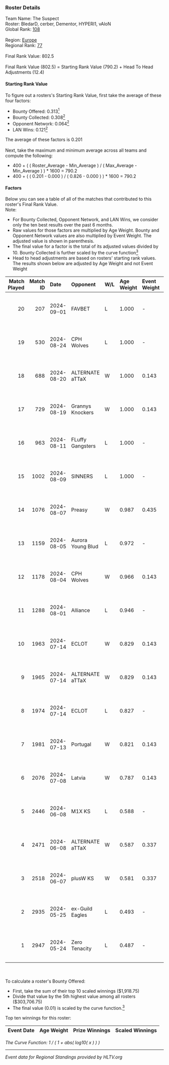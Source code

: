 ### Roster Details<br />
Team Name: The Suspect<br />
Roster: BledarD, cerber, Dementor, HYPERI1, vAloN<br />
Global Rank: [108](../standings_global.md)<br />
<br />
Region: [Europe]( ../standings_europe.md)<br />
Regional Rank: [77]( ../standings_europe.md)<br />
<br />
Final Rank Value:  802.5<br />
<br />
Final Rank Value (802.5) = Starting Rank Value (790.2) + Head To Head Adjustments (12.4)<br />

#### Starting Rank Value<br />
To figure out a rosters's Starting Rank Value, first take the average of these four factors:<br />
- Bounty Offered: 0.313[<sup>1</sup>](#table2)
- Bounty Collected: 0.308[<sup>2</sup>](#table1)
- Opponent Network: 0.064[<sup>2</sup>](#table1)
- LAN Wins: 0.121[<sup>2</sup>](#table1)

The average of these factors is 0.201<br />
<br />
Next, take the maximum and minimum average across all teams and compute the following:<br />
- 400 + ( ( Roster_Average - Min_Average ) / ( Max_Average - Min_Average ) ) * 1600 = 790.2
- 400 + ( ( 0.201 - 0.000 ) / ( 0.826 - 0.000 ) ) * 1600 = 790.2


#### Factors<br />
Below you can see a table of all of the matches that contributed to this roster's Final Rank Value.<br />
Note:<br />

- For Bounty Collected, Opponent Network, and LAN Wins, we consider only the ten best results over the past 6 months.
- Raw values for those factors are multiplied by Age Weight. Bounty and Opponent Network values are also multiplied by Event Weight. The adjusted value is shown in parenthesis.
- The final value for a factor is the total of its adjusted values divided by 10. Bounty Collected is further scaled by the curve function[<sup>3</sup>](#curveFunction)
- Head to head adjustments are based on rosters' starting rank values. The results shown below are adjusted by Age Weight and not Event Weight
<span id="table1"></span><br />


| Match Played | Match ID | Date       | Opponent          | W/L | Age Weight | Event Weight | Bounty Collected | Opponent Network | LAN Wins  | H2H Adj. | Roster                                    |
| -: | -: | :- | :- | :- | :- | :- | :- | :- | :- | -: | :- |
|           20 |      207 | 2024-09-01 | FAVBET            | L   | 1.000      | -            | -                | -                | -         |   -14.31 | BledarD, cerber, Dementor, HYPERI1, vAloN |
|           19 |      530 | 2024-08-24 | CPH Wolves        | L   | 1.000      | -            | -                | -                | -         |   -16.46 | BledarD, Caleyy, Dementor, HYPERI1, vAloN |
|           18 |      688 | 2024-08-20 | ALTERNATE aTTaX   | W   | 1.000      | 0.143        | 0.102 (0.015)    | 0.837 (0.120)    | 0 (0.000) |    16.13 | BledarD, Caleyy, Dementor, HYPERI1, vAloN |
|           17 |      729 | 2024-08-19 | Grannys Knockers  | W   | 1.000      | 0.143        | 0.003 (0.000)    | 0.131 (0.019)    | 0 (0.000) |    11.53 | BledarD, Caleyy, Dementor, HYPERI1, vAloN |
|           16 |      963 | 2024-08-11 | FLuffy Gangsters  | L   | 1.000      | -            | -                | -                | -         |   -22.19 | BledarD, Caleyy, Dementor, HYPERI1, vAloN |
|           15 |     1002 | 2024-08-09 | SINNERS           | L   | 1.000      | -            | -                | -                | -         |    -8.68 | BledarD, Caleyy, Dementor, HYPERI1, vAloN |
|           14 |     1076 | 2024-08-07 | Preasy            | W   | 0.987      | 0.435        | 0.007 (0.003)    | 0.162 (0.070)    | 0 (0.000) |    10.92 | BledarD, Caleyy, Dementor, HYPERI1, vAloN |
|           13 |     1159 | 2024-08-05 | Aurora Young Blud | L   | 0.972      | -            | -                | -                | -         |    -9.63 | BledarD, Caleyy, Dementor, HYPERI1, vAloN |
|           12 |     1178 | 2024-08-04 | CPH Wolves        | W   | 0.966      | 0.143        | 0.003 (0.000)    | 0.510 (0.070)    | 0 (0.000) |    14.53 | BledarD, Caleyy, Dementor, HYPERI1, vAloN |
|           11 |     1288 | 2024-08-01 | Alliance          | L   | 0.946      | -            | -                | -                | -         |   -15.02 | BledarD, Caleyy, Dementor, HYPERI1, vAloN |
|           10 |     1963 | 2024-07-14 | ECLOT             | W   | 0.829      | 0.143        | 0.047 (0.006)    | 0.698 (0.083)    | 0 (0.000) |    20.34 | BledarD, Caleyy, deb0, Dementor, HYPERI1  |
|            9 |     1965 | 2024-07-14 | ALTERNATE aTTaX   | W   | 0.829      | 0.143        | 0.102 (0.012)    | 0.837 (0.099)    | 0 (0.000) |    17.71 | BledarD, Caleyy, deb0, Dementor, HYPERI1  |
|            8 |     1974 | 2024-07-14 | ECLOT             | L   | 0.827      | -            | -                | -                | -         |    -5.08 | BledarD, Caleyy, deb0, Dementor, HYPERI1  |
|            7 |     1981 | 2024-07-13 | Portugal          | W   | 0.821      | 0.143        | 0.001 (0.000)    | 0.068 (0.008)    | 0 (0.000) |     6.63 | BledarD, Caleyy, deb0, Dementor, HYPERI1  |
|            6 |     2076 | 2024-07-08 | Latvia            | W   | 0.787      | 0.143        | 0.004 (0.000)    | 0.096 (0.011)    | 0 (0.000) |    11.21 | BledarD, Caleyy, deb0, Dementor, HYPERI1  |
|            5 |     2446 | 2024-06-08 | M1X KS            | L   | 0.588      | -            | -                | -                | -         |    -9.79 | BledarD, Caleyy, Dementor, HYPERI1, vAloN |
|            4 |     2471 | 2024-06-08 | ALTERNATE aTTaX   | W   | 0.587      | 0.337        | 0.102 (0.020)    | 0.837 (0.166)    | 1 (0.587) |    13.30 | BledarD, Caleyy, Dementor, HYPERI1, vAloN |
|            3 |     2518 | 2024-06-07 | plusW KS          | W   | 0.581      | 0.337        | 0.000 (0.000)    | 0.000 (0.000)    | 1 (0.581) |     1.94 | BledarD, Caleyy, Dementor, HYPERI1, vAloN |
|            2 |     2935 | 2024-05-25 | ex-Guild Eagles   | L   | 0.493      | -            | -                | -                | -         |    -8.16 | BledarD, Caleyy, Dementor, HYPERI1, vAloN |
|            1 |     2947 | 2024-05-24 | Zero Tenacity     | L   | 0.487      | -            | -                | -                | -         |    -2.56 | BledarD, Caleyy, Dementor, HYPERI1, vAloN |

<br />
<span id="table2"></span><br />
To calculate a roster's Bounty Offered:<br />

- First, take the sum of their top 10 scaled winnings ($1,918.75)
- Divide that value by the 5th highest value among all rosters ($303,706.75)
- The final value (0.01) is scaled by the curve function.[<sup>3</sup>](#curveFunction)

Top ten winnings for this roster:<br />

| Event Date | Age Weight | Prize Winnings | Scaled Winnings |
| :- | -: | :- | :- |


<span id="curveFunction"></span>_The Curve Function: 1 / ( 1 + abs( log10( x ) ) )_<br />

---
_Event data for Regional Standings provided by HLTV.org_<br />
